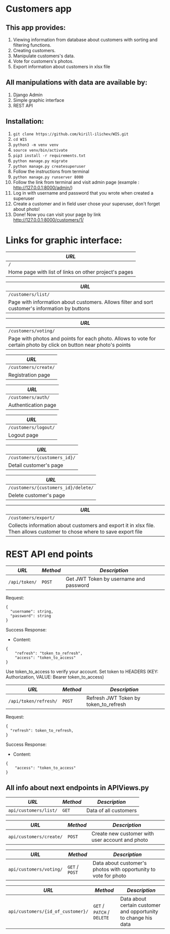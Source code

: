 # Customers app

## This app provides:

1. Viewing information from database about customers with sorting and filtering functions.
2. Creating customers.
3. Manipulate customers's data.
4. Vote for customers's photos.
5. Export information about customers in xlsx file

## All manipulations with data are available by:

1. Django Admin
2. Simple graphic interface
3. REST API

## Installation:

1. `git clone https://github.com/kirill-ilichev/WIS.git`
2. `cd WIS`
3. `python3 -m venv venv`
4. `source venv/bin/activate`
5. `pip3 install -r requirements.txt`
6. `python manage.py migrate`
7. `python manage.py createsuperuser`
8.  Follow the instructions from terminal
9. `python manage.py runserver 8000`
10. Follow the link from terminal and visit admin page (example : http://127.0.0.1:8000/admin/)
11. Log in with username and password that you wrote when created a superuser
12. Create a customer and in field user chose your superuser, don't forget about photo!
13. Done! Now you can visit your page by link http://127.0.0.1:8000/customers/1/

# Links for graphic interface:
| *URL* | 
|-------| 
| `/`   |
|Home page with list of links on other project's pages|

| *URL*               |
|---------------------|  
| `/customers/list/`  |
|Page with information about customers. Allows filter and sort customer's information by buttons|

| *URL* |
|-------|
| `/customers/voting/`|
|Page with photos and points for each photo. Allows to vote for certain photo by click on button near photo's points |

| *URL* | 
|-------| 
|`/customers/create/`|
|Registration page|

| *URL* | 
|-------| 
|`/customers/auth/`|
|Authentication page|

| *URL* | 
|-------| 
|`/customers/logout/`|
|Logout page|

| *URL* | 
|-------| 
|`/customers/{customers_id}/`|
|Detail customer's page|

| *URL* | 
|-------| 
|`/customers/{customers_id}/delete/`|
|Delete customer's page|

| *URL* | 
|-------| 
|`/customers/export/`|
|Collects information about customers and export it in xlsx file. Then allows customer to chose where to save export file|


# REST API end points

| *URL* | *Method*|*Description*|
|-------|---------|-------------|
| `/api/token/` | `POST` | Get JWT Token by username and password|

Request:
```
{
  "username": string,
  "password": string
}
```

Success Response:
- Content:

```
{
    "refresh": "token_to_refresh",
    "access": "token_to_access"
}
```
Use token_to_access to verify your account. Set token to HEADERS (KEY: Authorization, VALUE: Bearer token_to_access)



| *URL* | *Method*|*Description*|
|-------|---------|-------------|
| `/api/token/refresh/` | `POST` | Refresh JWT Token by token_to_refresh|

Request:
```
{
  "refresh": token_to_refresh,
}
```

Success Response:
- Content:

```
{
    "access": "token_to_access"
}
```


## All info about next endpoints in APIViews.py
| *URL* | *Method*|*Description*|
|-------|---------|-------------|
| `api/customers/list/` | `GET` | Data of all customers|

| *URL* | *Method*|*Description*|
|-------|---------|-------------|
| `api/customers/create/` | `POST` | Create new customer with user account and photo|

| *URL* | *Method*|*Description*|
|-------|---------|-------------|
| `api/customers/voting/` | `GET` / `POST` | Data about customer's photos with opportunity to vote for photo|

| *URL* | *Method*|*Description*|
|-------|---------|-------------|
| `api/customers/{id_of_customer}/`| `GET` / `PATCH` / `DELETE` | Data about certain customer and opportunity to change his data |

